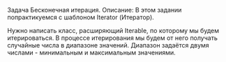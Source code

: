 Задача Бесконечная итерация.
Описание:
В этом задании попрактикуемся с шаблоном Iterator (Итератор).

Нужно написать класс, расширяющий Iterable<Integer>, по которому мы будем итерироваться.
В процессе итерирования мы будем от него получать случайные числа в диапазоне значений.
Диапазон задаётся двумя числами - минимальным и максимальным значениями. 
